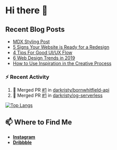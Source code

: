 # Hi there 👋

<!--### 🔭 What I’m currently working on: -->

## Recent Blog Posts

<!-- BLOG-POST-LIST:START -->

- [MDX Styling Post](https://bornwhitfield-git-develop.darkristy.vercel.app/posts/mdx-styling)
- [5 Signs Your Website is Ready for a Redesign](https://bornwhitfield-git-develop.darkristy.vercel.app/posts/5-signs-your-website-is-ready-for-a-redesign)
- [4 Tips For Good UI/UX Flow](https://bornwhitfield-git-develop.darkristy.vercel.app/posts/4-tips-for-good-ui-ux-flow)
- [6 Web Design Trends in 2019](https://bornwhitfield-git-develop.darkristy.vercel.app/posts/6-web-design-trends-in-2019)
- [How to Use Inspiration in the Creative Process](https://bornwhitfield-git-develop.darkristy.vercel.app/posts/how-to-use-inspiration-in-the-creative-process)
<!-- BLOG-POST-LIST:END -->

### :zap: Recent Activity

<!--START_SECTION:activity-->
1. 🎉 Merged PR [#1](https://github.com//darkristy/bornwhitfield-api/pull/1) in [darkristy/bornwhitfield-api](https://github.com//darkristy/bornwhitfield-api)
2. 🎉 Merged PR [#1](https://github.com//darkristy/og-serverless/pull/1) in [darkristy/og-serverless](https://github.com//darkristy/og-serverless)
<!--END_SECTION:activity-->
<!--START_SECTION:activity-->

[![Top Langs](https://github-readme-stats.vercel.app/api/top-langs/?username=anuraghazra&layout=compact)](https://github.com/anuraghazra/github-readme-stats)

<!--**More on [bornwhitfield.space](https://bornwhitfield.space/)** -->

## 📫 Where to Find Me

- **[Instagram](https://www.instagram.com/bornwhitfield/)**
- **[Dribbble](https://dribbble.com/bornwhitfield)**
<!-- - **[Behance](https://bornwhitfield.space/)** -->

<!--
**darkristy/darkristy** is a ✨ _special_ ✨ repository because its `README.md` (this file) appears on your GitHub profile.

Here are some ideas to get you started:

- 🔭 I’m currently working on ...
- 🌱 I’m currently learning ...
- 👯 I’m looking to collaborate on ...
- 🤔 I’m looking for help with ...
- 💬 Ask me about ...
- 📫 How to reach me: ...
- 😄 Pronouns: ...
- ⚡ Fun fact: ...
-->
